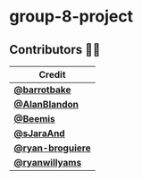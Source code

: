 # group-8-project


## Contributors 👷‍♀️

| Credit                                                     | 
| ---------------------------------------------------------- |
| [**@barrotbake**](https://github.com/barrotbake)           | 
| [**@AlanBlandon**](https://github.com/AlanBlandon)         |
| [**@Beemis**](https://github.com/Beemis)                   |
| [**@sJaraAnd**](https://github.com/JaraAnd)                |
| [**@ryan-broguiere**](https://github.com/ryan-broguiere)   |
| [**@ryanwillyams**](https://github.com/ryanwillyams)       |
